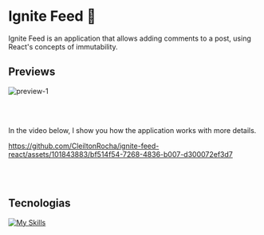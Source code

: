 # Ignite Feed 👕


Ignite Feed is an application that allows adding comments to a post, using React's concepts of immutability.

## Previews
![preview-1](https://github.com/CleiltonRocha/ignite-feed-react/assets/101843883/ea70cf6b-28a5-4f15-9e6c-d1fb7ab78e86)

<br />
<br />

In the video below, I show you how the application works with more details.


https://github.com/CleiltonRocha/ignite-feed-react/assets/101843883/bf514f54-7268-4836-b007-d300072ef3d7



<br />
<br />

## Tecnologias

[![My Skills](https://skillicons.dev/icons?i=react,vite,ts)](https://skillicons.dev)


